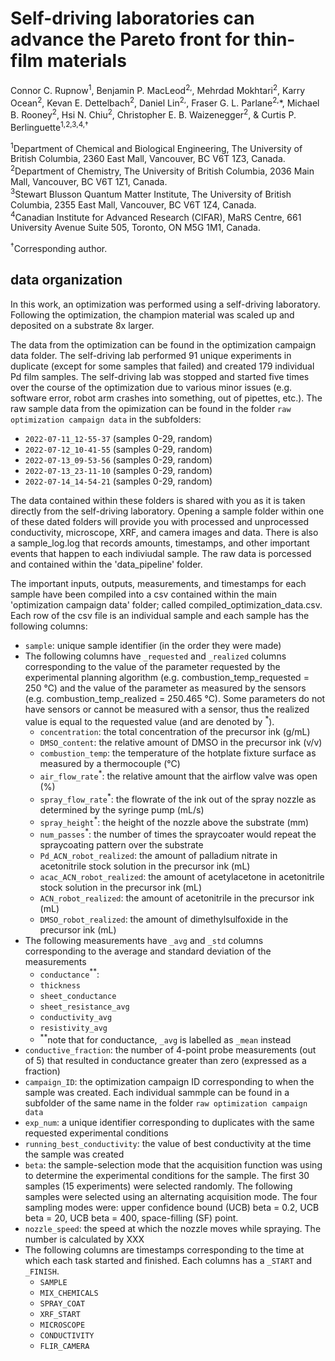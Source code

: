 # Self-driving laboratories can advance the Pareto front for thin-film materials
Connor C. Rupnow<sup>1</sup>, Benjamin P. MacLeod<sup>2,</sup>, Mehrdad Mokhtari<sup>2</sup>, Karry Ocean<sup>2</sup>, Kevan E. Dettelbach<sup>2</sup>,     Daniel Lin<sup>2,</sup>, Fraser G. L. Parlane<sup>2,</sup>\*, Michael B. Rooney<sup>2</sup>, Hsi N. Chiu<sup>2</sup>, Christopher E. B. Waizenegger<sup>2</sup>,  & Curtis P. Berlinguette<sup>1,2,3,4,†</sup>

<sup>1</sup>Department of Chemical and Biological Engineering, The University of British Columbia, 2360 East Mall, Vancouver, BC V6T 1Z3, Canada. \
<sup>2</sup>Department of Chemistry, The University of British Columbia, 2036 Main Mall, Vancouver, BC V6T 1Z1, Canada. \
<sup>3</sup>Stewart Blusson Quantum Matter Institute, The University of British Columbia, 2355 East Mall, Vancouver, BC V6T 1Z4, Canada. \
<sup>4</sup>Canadian Institute for Advanced Research (CIFAR), MaRS Centre, 661 University Avenue Suite 505, Toronto, ON M5G 1M1, Canada.
  
<sup>†</sup>Corresponding author.

## data organization

In this work, an optimization was performed using a self-driving laboratory. Following the optimization, the champion material was scaled up and deposited on a substrate 8x larger. 

The data from the optimization can be found in the optimization campaign data folder. The self-driving lab performed 91 unique experiments in duplicate (except for some samples that failed) and created 179 individual Pd film samples. The self-driving lab was stopped and started five times over the course of the optimization due to various minor issues (e.g. software error, robot arm crashes into something, out of pipettes, etc.). The raw sample data from the opimization can be found in the folder `raw optimization campaign data` in the subfolders:

* `2022-07-11_12-55-37` (samples 0-29, random)
* `2022-07-12_10-41-55` (samples 0-29, random)
* `2022-07-13_09-53-56` (samples 0-29, random)
* `2022-07-13_23-11-10` (samples 0-29, random)
* `2022-07-14_14-54-21` (samples 0-29, random)

The data contained within these folders is shared with you as it is taken directly from the self-driving laboratory. Opening a sample folder within one of these dated folders will provide you with processed and unprocessed conductivity, microscope, XRF, and camera images and data. There is also a sample_log.log that records amounts, timestamps, and other important events that happen to each indiviudal sample. The raw data is porcessed and contained within the 'data_pipeline' folder.

The important inputs, outputs, measurements, and timestamps for each sample have been compiled into a csv contained within the main 'optimization campaign data' folder; called compiled_optimization_data.csv. Each row of the csv file is an individual sample and each sample has the following columns: 
* `sample`: unique sample identifier (in the order they were made)
* The following columns have `_requested` and `_realized` columns corresponding to the value of the parameter requested by the experimental planning algorithm (e.g. combustion_temp_requested = 250 °C) and the value of the parameter as measured by the sensors (e.g. combustion_temp_realized = 250.465 °C). Some parameters do not have sensors or cannot be measured with a sensor, thus the realized value is equal to the requested value (and are denoted by <sup>\*</sup>).
  * `concentration`: the total concentration of the precursor ink (g/mL)
  * `DMSO_content`: the relative amount of DMSO in the precursor ink (v/v)
  * `combustion_temp`: the temperature of the hotplate fixture surface as measured by a thermocouple (°C)
  * `air_flow_rate`<sup>\*</sup>: the relative amount that the airflow valve was open (%)
  * `spray_flow_rate`<sup>\*</sup>: the flowrate of the ink out of the spray nozzle as determined by the syringe pump (mL/s)
  * `spray_height`<sup>\*</sup>: the height of the nozzle above the substrate (mm)
  * `num_passes`<sup>\*</sup>: the number of times the spraycoater would repeat the spraycoating pattern over the substrate
  * `Pd_ACN_robot_realized`: the amount of palladium nitrate in acetonitrile stock solution in the precursor ink (mL)
  * `acac_ACN_robot_realized`: the amount of acetylacetone in acetonitrile stock solution in the precursor ink (mL)
  * `ACN_robot_realized`: the amount of acetonitrile in the precursor ink (mL)
  * `DMSO_robot_realized`: the amount of dimethylsulfoxide in the precursor ink (mL)
* The following measurements have `_avg` and `_std` columns corresponding to the average and standard deviation of the measurements
  * `conductance`<sup>\**</sup>: 
  * `thickness`
  * `sheet_conductance`
  * `sheet_resistance_avg`
  * `conductivity_avg`
  * `resistivity_avg`
  * <sup>\**</sup>note that for conductance, `_avg` is labelled as `_mean` instead
* `conductive_fraction`: the number of 4-point probe measurements (out of 5) that resulted in conductance greater than zero (expressed as a fraction)
* `campaign_ID`: the optimization campaign ID corresponding to when the sample was created. Each individual sammple can be found in a subfolder of the same name in the folder `raw optimization campaign data`
* `exp_num`: a unique identifier corresponding to duplicates with the same requested experimental conditions
* `running_best_conductivity`: the value of best conductivity at the time the sample was created
* `beta`: the sample-selection mode that the acquisition function was using to determine the experimental conditions for the sample. The first 30 samples (15 experiments) were selected randomly. The following samples were selected using an alternating acquisition mode. The four sampling modes were: upper confidence bound (UCB) beta = 0.2, UCB beta = 20, UCB beta = 400, space-filling (SF) point.
* `nozzle_speed`: the speed at which the nozzle moves while spraying. The number is calculated by XXX
* The following columns are timestamps corresponding to the time at which each task started and finished. Each columns has a `_START` and `_FINISH`.
  * `SAMPLE`
  * `MIX_CHEMICALS`
  * `SPRAY_COAT`
  * `XRF_START`
  * `MICROSCOPE`
  * `CONDUCTIVITY`
  * `FLIR_CAMERA`
  
